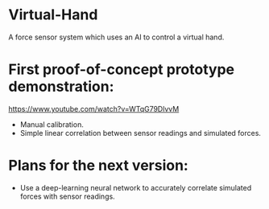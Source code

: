 # Virtual-Hand
A force sensor system which uses an AI to control a virtual hand.

# First proof-of-concept prototype demonstration:
https://www.youtube.com/watch?v=WTqG79DlvvM
- Manual calibration.
- Simple linear correlation between sensor readings and simulated forces.

# Plans for the next version:
- Use a deep-learning neural network to accurately correlate simulated forces with sensor readings.
